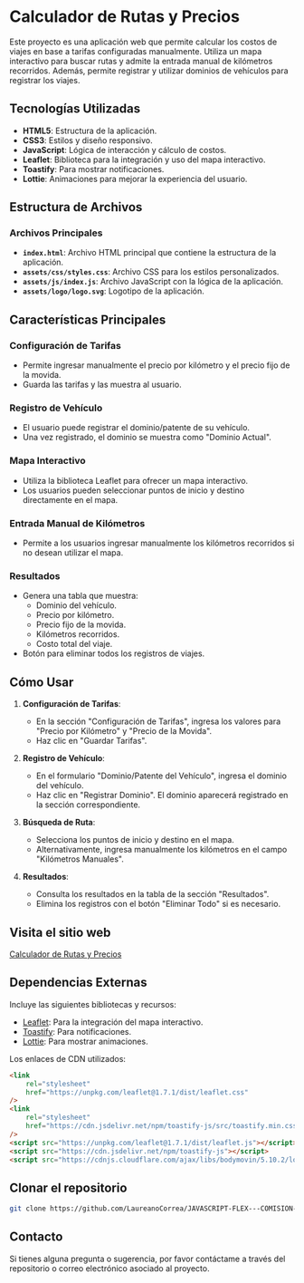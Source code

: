 # Calculador de Rutas y Precios

Este proyecto es una aplicación web que permite calcular los costos de viajes en base a tarifas configuradas manualmente. Utiliza un mapa interactivo para buscar rutas y admite la entrada manual de kilómetros recorridos. Además, permite registrar y utilizar dominios de vehículos para registrar los viajes.

## Tecnologías Utilizadas

- **HTML5**: Estructura de la aplicación.
- **CSS3**: Estilos y diseño responsivo.
- **JavaScript**: Lógica de interacción y cálculo de costos.
- **Leaflet**: Biblioteca para la integración y uso del mapa interactivo.
- **Toastify**: Para mostrar notificaciones.
- **Lottie**: Animaciones para mejorar la experiencia del usuario.

## Estructura de Archivos

### Archivos Principales

- **`index.html`**: Archivo HTML principal que contiene la estructura de la aplicación.
- **`assets/css/styles.css`**: Archivo CSS para los estilos personalizados.
- **`assets/js/index.js`**: Archivo JavaScript con la lógica de la aplicación.
- **`assets/logo/logo.svg`**: Logotipo de la aplicación.

## Características Principales

### Configuración de Tarifas

- Permite ingresar manualmente el precio por kilómetro y el precio fijo de la movida.
- Guarda las tarifas y las muestra al usuario.

### Registro de Vehículo

- El usuario puede registrar el dominio/patente de su vehículo.
- Una vez registrado, el dominio se muestra como "Dominio Actual".

### Mapa Interactivo

- Utiliza la biblioteca Leaflet para ofrecer un mapa interactivo.
- Los usuarios pueden seleccionar puntos de inicio y destino directamente en el mapa.

### Entrada Manual de Kilómetros

- Permite a los usuarios ingresar manualmente los kilómetros recorridos si no desean utilizar el mapa.

### Resultados

- Genera una tabla que muestra:
  - Dominio del vehículo.
  - Precio por kilómetro.
  - Precio fijo de la movida.
  - Kilómetros recorridos.
  - Costo total del viaje.
- Botón para eliminar todos los registros de viajes.

## Cómo Usar

1. **Configuración de Tarifas**:

   - En la sección "Configuración de Tarifas", ingresa los valores para "Precio por Kilómetro" y "Precio de la Movida".
   - Haz clic en "Guardar Tarifas".

2. **Registro de Vehículo**:

   - En el formulario "Dominio/Patente del Vehículo", ingresa el dominio del vehículo.
   - Haz clic en "Registrar Dominio". El dominio aparecerá registrado en la sección correspondiente.

3. **Búsqueda de Ruta**:

   - Selecciona los puntos de inicio y destino en el mapa.
   - Alternativamente, ingresa manualmente los kilómetros en el campo "Kilómetros Manuales".

4. **Resultados**:

   - Consulta los resultados en la tabla de la sección "Resultados".
   - Elimina los registros con el botón "Eliminar Todo" si es necesario.

## Visita el sitio web

[Calculador de Rutas y Precios](https://laureanocorrea.github.io/JAVASCRIPT-FLEX---COMISION-75010/)

## Dependencias Externas

Incluye las siguientes bibliotecas y recursos:

- [Leaflet](https://leafletjs.com/): Para la integración del mapa interactivo.
- [Toastify](https://apvarun.github.io/toastify-js/): Para notificaciones.
- [Lottie](https://airbnb.io/lottie/): Para mostrar animaciones.

Los enlaces de CDN utilizados:

```html
<link
	rel="stylesheet"
	href="https://unpkg.com/leaflet@1.7.1/dist/leaflet.css"
/>
<link
	rel="stylesheet"
	href="https://cdn.jsdelivr.net/npm/toastify-js/src/toastify.min.css"
/>
<script src="https://unpkg.com/leaflet@1.7.1/dist/leaflet.js"></script>
<script src="https://cdn.jsdelivr.net/npm/toastify-js"></script>
<script src="https://cdnjs.cloudflare.com/ajax/libs/bodymovin/5.10.2/lottie.min.js"></script>
```

## Clonar el repositorio

```bash
git clone https://github.com/LaureanoCorrea/JAVASCRIPT-FLEX---COMISION-75010.git
```

## Contacto

Si tienes alguna pregunta o sugerencia, por favor contáctame a través del repositorio o correo electrónico asociado al proyecto.
